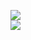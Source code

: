 [![](https://img.shields.io/badge/Made%20With-Github%20Spray-lightgrey.svg?style=for-the-badge&logo=github)](https://github.com/Annihil/github-spray#9872)  
[![](https://i.imgur.com/2DrTn0Z.gif)](https://github.com/Annihil/github-spray)